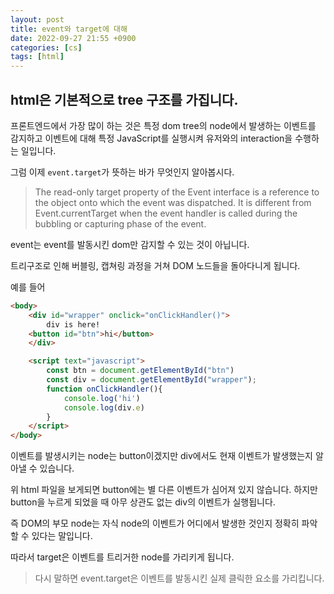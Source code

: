 ```yaml
---
layout: post
title: event와 target에 대해
date: 2022-09-27 21:55 +0900
categories: [cs]
tags: [html]
---
```


## html은 기본적으로 tree 구조를 가집니다.

프론트엔드에서 가장 많이 하는 것은 특정 dom tree의 node에서 발생하는 이벤트를 감지하고
이벤트에 대해 특정 JavaScript를 실행시켜 유저와의 interaction을 수행하는 일입니다.

그럼 이제 `event.target`가 뜻하는 바가 무엇인지 알아봅시다.


> The read-only target property of the Event interface is a reference to the object onto which the event was dispatched. It is different from Event.currentTarget when the event handler is called during the bubbling or capturing phase of the event.

event는 event를 발동시킨 dom만 감지할 수 있는 것이 아닙니다.

트리구조로 인해 버블링, 캡쳐링 과정을 거쳐 DOM 노드들을 돌아다니게 됩니다.


예를 들어 
```html
<body>
    <div id="wrapper" onclick="onClickHandler()">
        div is here!
    <button id="btn">hi</button>
    </div>

    <script text="javascript">
        const btn = document.getElementById("btn")
        const div = document.getElementById("wrapper");
        function onClickHandler(){
            console.log('hi')
            console.log(div.e)
        }
    </script>
</body>
```
이벤트를 발생시키는 node는 button이겠지만 div에서도 현재 이벤트가 발생했는지 알아낼 수 있습니다.

위 html 파일을 보게되면 button에는 별 다른 이벤트가 심어져 있지 않습니다.
하지만 button을 누르게 되었을 때 아무 상관도 없는 div의 이벤트가 실행됩니다.


즉 DOM의 부모 node는 자식 node의 이벤트가 어디에서 발생한 것인지 정확히 파악할 수 있다는 말입니다.

따라서 target은 이벤트를 트리거한 node를 가리키게 됩니다.

> 다시 말하면 event.target은 이벤트를 발동시킨 실제 클릭한 요소를 가리킵니다.







